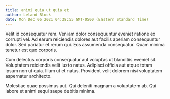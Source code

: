 ```yaml
---
title: animi quia ut quia et
author: Leland Block
date: Mon Dec 06 2021 04:38:55 GMT-0500 (Eastern Standard Time)
---
```

Velit id consequatur rem. Veniam dolor consequuntur eveniet ratione ex corrupti vel. Ad earum reiciendis dolores aut facilis aperiam consequuntur dolor. Sed pariatur et rerum qui. Eos assumenda consequatur. Quam minima tenetur est quo corporis.

 Cum delectus corporis consequatur aut voluptas ut blanditiis eveniet sit. Voluptatem reiciendis velit iusto natus. Adipisci officia aut atque totam ipsum non ut quia. Illum ut et natus. Provident velit dolorem nisi voluptatem aspernatur architecto.

 Molestiae quae possimus aut. Qui deleniti magnam a voluptatem ab. Qui labore et animi sequi saepe debitis minima.